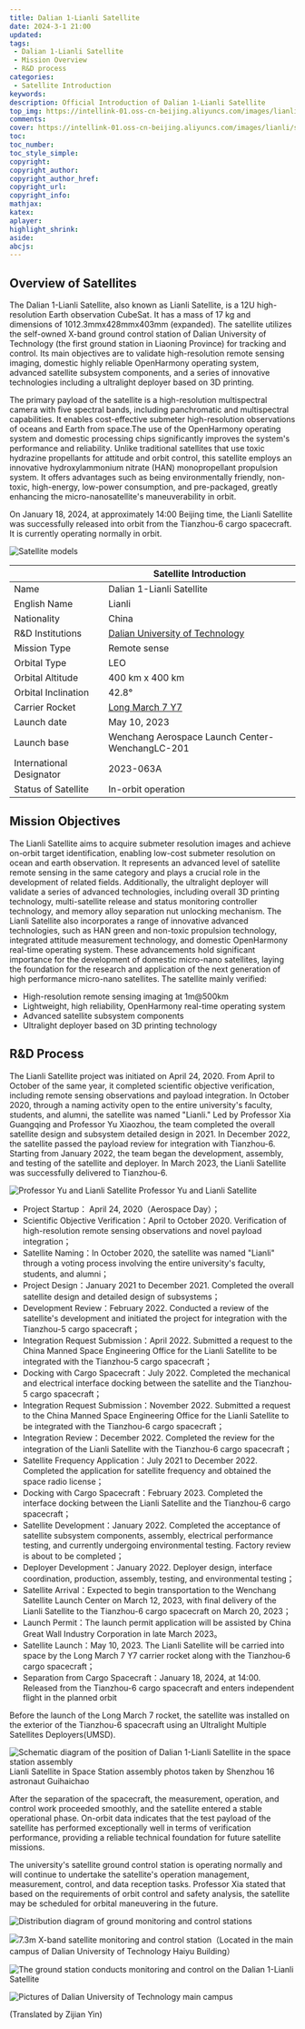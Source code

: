 ```yaml
---
title: Dalian 1-Lianli Satellite
date: 2024-3-1 21:00
updated:
tags: 
 - Dalian 1-Lianli Satellite
 - Mission Overview
 - R&D process
categories: 
 - Satellite Introduction
keywords:
description: Official Introduction of Dalian 1-Lianli Satellite
top_img: https://intellink-01.oss-cn-beijing.aliyuncs.com/images/lianli/satellite_model.png
comments:
cover: https://intellink-01.oss-cn-beijing.aliyuncs.com/images/lianli/satellite_model.png
toc:
toc_number:
toc_style_simple:
copyright:
copyright_author:
copyright_author_href:
copyright_url:
copyright_info:
mathjax:
katex:
aplayer:
highlight_shrink:
aside:
abcjs:
---
```


## Overview of Satellites

The Dalian 1-Lianli Satellite, also known as Lianli Satellite, is a 12U high-resolution Earth observation CubeSat. It has a mass of 17 kg and dimensions of 1012.3mmx428mmx403mm (expanded). The satellite utilizes the self-owned X-band ground control station of Dalian University of Technology (the first ground station in Liaoning Province) for tracking and control. Its main objectives are to validate high-resolution remote sensing imaging, domestic highly reliable OpenHarmony operating system, advanced satellite subsystem components, and a series of innovative technologies including a ultralight deployer based on 3D printing.

The primary payload of the satellite is a high-resolution multispectral camera with five spectral bands, including panchromatic and multispectral capabilities. It enables cost-effective submeter high-resolution observations of oceans and Earth from space.The use of the OpenHarmony operating system and domestic processing chips significantly improves the system's performance and reliability. Unlike traditional satellites that use toxic hydrazine propellants for attitude and orbit control, this satellite employs an innovative hydroxylammonium nitrate (HAN) monopropellant propulsion system. It offers advantages such as being environmentally friendly, non-toxic, high-energy, low-power consumption, and pre-packaged, greatly enhancing the micro-nanosatellite's maneuverability in orbit.

On January 18, 2024, at approximately 14:00 Beijing time, the Lianli Satellite was successfully released into orbit from the Tianzhou-6 cargo spacecraft. It is currently operating normally in orbit.

![Satellite models](https://intellink-01.oss-cn-beijing.aliyuncs.com/images/lianli/satellite_model.png)

|      |  Satellite Introduction |
|  ------      |---|
|  Name    |  Dalian 1-Lianli Satellite |
|  English Name    |   Lianli |
|  Nationality        |  China |
|  R&D Institutions    | [Dalian University of Technology](https://www.dlut.edu.cn/)  |
|  Mission Type    |  Remote sense |
|  Orbital Type    |  LEO |
|  Orbital Altitude    |  400 km x 400 km |
|  Orbital Inclination    |  42.8°  |
|  Carrier Rocket    |  [Long March 7 Y7](https://sat.huijiwiki.com/wiki/%E9%95%BF%E5%BE%81%E4%B8%83%E5%8F%B7) |
|  Launch date    |  May 10, 2023 |
|  Launch base    | Wenchang Aerospace Launch Center-WenchangLC-201 |
|  International Designator | 2023-063A |
|  Status of Satellite    | In-orbit operation |

## Mission Objectives

The Lianli Satellite aims to acquire submeter resolution images and achieve on-orbit target identification, enabling low-cost submeter resolution on ocean and earth observation. It represents an advanced level of satellite remote sensing in the same category and plays a crucial role in the development of related fields. Additionally, the ultralight deployer will validate a series of advanced technologies, including overall 3D printing technology, multi-satellite release and status monitoring controller technology, and memory alloy separation nut unlocking mechanism. The Lianli Satellite also incorporates a range of innovative advanced technologies, such as HAN green and non-toxic propulsion technology, integrated attitude measurement technology, and domestic OpenHarmony real-time operating system. These advancements hold significant importance for the development of domestic micro-nano satellites, laying the foundation for the research and application of the next generation of high performance micro-nano satellites. The satellite mainly verified:

- High-resolution remote sensing imaging at 1m@500km
- Lightweight, high reliability, OpenHarmony real-time operating system
- Advanced satellite subsystem components
- Ultralight deployer based on 3D printing technology

## R&D Process

The Lianli Satellite project was initiated on April 24, 2020. From April to October of the same year, it completed scientific objective verification, including remote sensing observations and payload integration. In October 2020, through a naming activity open to the entire university's faculty, students, and alumni, the satellite was named "Lianli." Led by Professor Xia Guangqing and Professor Yu Xiaozhou, the team completed the overall satellite design and subsystem detailed design in 2021. In December 2022, the satellite passed the payload review for integration with Tianzhou-6. Starting from January 2022, the team began the development, assembly, and testing of the satellite and deployer. In March 2023, the Lianli Satellite was successfully delivered to Tianzhou-6.

![Professor Yu and Lianli Satellite](https://intellink-01.oss-cn-beijing.aliyuncs.com/images/lianli/%E5%A4%A7%E8%BF%9E1%E5%8F%B7%E2%80%94%E8%BF%9E%E7%90%86%E5%8D%AB%E6%98%9F%E5%9C%A8%E6%B5%B7%E5%8D%97%E6%96%87%E6%98%8C%E5%8F%91%E5%B0%84%E5%9C%BA.jpg)
Professor Yu and Lianli Satellite

- Project Startup： April 24, 2020（Aerospace Day）；
- Scientific Objective Verification：April to October 2020. Verification of high-resolution remote sensing observations and novel payload integration；
- Satellite Naming：In October 2020, the satellite was named "Lianli" through a voting process involving the entire university's faculty, students, and alumni；
- Project Design：January 2021 to December 2021. Completed the overall satellite design and detailed design of subsystems；
- Development Review：February 2022. Conducted a review of the satellite's development and initiated the project for integration with the Tianzhou-5 cargo spacecraft；
- Integration Request Submission：April 2022. Submitted a request to the China Manned Space Engineering Office for the Lianli Satellite to be integrated with the Tianzhou-5 cargo spacecraft；
- Docking with Cargo Spacecraft：July 2022. Completed the mechanical and electrical interface docking between the satellite and the Tianzhou-5 cargo spacecraft；
- Integration Request Submission：November 2022. Submitted a request to the China Manned Space Engineering Office for the Lianli Satellite to be integrated with the Tianzhou-6 cargo spacecraft；
- Integration Review：December 2022. Completed the review for the integration of the Lianli Satellite with the Tianzhou-6 cargo spacecraft；
- Satellite Frequency Application：July 2021 to December 2022. Completed the application for satellite frequency and obtained the space radio license；
- Docking with Cargo Spacecraft：February 2023. Completed the interface docking between the Lianli Satellite and the Tianzhou-6 cargo spacecraft；
- Satellite Development：January 2022. Completed the acceptance of satellite subsystem components, assembly, electrical performance testing, and currently undergoing environmental testing. Factory review is about to be completed；
- Deployer Development：January 2022. Deployer design, interface coordination, production, assembly, testing, and environmental testing；
- Satellite Arrival：Expected to begin transportation to the Wenchang Satellite Launch Center on March 12, 2023, with final delivery of the Lianli Satellite to the Tianzhou-6 cargo spacecraft on March 20, 2023；
- Launch Permit：The launch permit application will be assisted by China Great Wall Industry Corporation in late March 2023。
- Satellite Launch：May 10, 2023. The Lianli Satellite will be carried into space by the Long March 7 Y7 carrier rocket along with the Tianzhou-6 cargo spacecraft；
- Separation from Cargo Spacecraft：January 18, 2024, at 14:00. Released from the Tianzhou-6 cargo spacecraft and enters independent flight in the planned orbit

Before the launch of the Long March 7 rocket, the satellite was installed on the exterior of the Tianzhou-6 spacecraft using an Ultralight Multiple Satellites Deployers(UMSD).

![Schematic diagram of the position of Dalian 1-Lianli Satellite in the space station assembly](https://intellink-01.oss-cn-beijing.aliyuncs.com/images/lianli/%E5%A4%A7%E8%BF%9E1%E5%8F%B7%E2%80%94%E8%BF%9E%E7%90%86%E5%8D%AB%E6%98%9F%E5%9C%A8%E7%A9%BA%E9%97%B4%E7%AB%99%E7%BB%84%E5%90%88%E4%BD%93%E4%BD%8D%E7%BD%AE%E7%A4%BA%E6%84%8F%E5%9B%BE.jpg)
Lianli Satellite in Space Station assembly photos taken by Shenzhou 16 astronaut Guihaichao

After the separation of the spacecraft, the measurement, operation, and control work proceeded smoothly, and the satellite entered a stable operational phase. On-orbit data indicates that the test payload of the satellite has performed exceptionally well in terms of verification performance, providing a reliable technical foundation for future satellite missions.

The university's satellite ground control station is operating normally and will continue to undertake the satellite's operation management, measurement, control, and data reception tasks. Professor Xia stated that based on the requirements of orbit control and safety analysis, the satellite may be scheduled for orbital maneuvering in the future.

![Distribution diagram of ground monitoring and control stations](https://intellink-01.oss-cn-beijing.aliyuncs.com/images/lianli/%E8%BF%9E%E7%90%86%E7%9A%84%E5%9C%B0%E9%9D%A2%E6%B5%8B%E6%8E%A7%E7%AB%99.jpg)

![7.3m X-band satellite monitoring and control station（Located in  the main campus of Dalian University of Technology Haiyu Building）](https://intellink-01.oss-cn-beijing.aliyuncs.com/images/lianli/%E5%8D%AB%E6%98%9F%E6%B5%8B%E6%8E%A7%E7%AB%99.jpg)

![The ground station conducts monitoring and control on the Dalian 1-Lianli Satellite](https://intellink-01.oss-cn-beijing.aliyuncs.com/images/lianli/%E6%B5%8B%E6%8E%A7%E7%AB%99%E5%AF%B9%E5%A4%A7%E8%BF%9E1%E5%8F%B7%E2%80%94%E8%BF%9E%E7%90%86%E5%8D%AB%E6%98%9F%E8%BF%9B%E8%A1%8C%E6%B5%8B%E6%8E%A7.jpg)

![Pictures of Dalian University of Technology main campus](https://intellink-01.oss-cn-beijing.aliyuncs.com/images/lianli/DUT.jpeg)

<!-- ## Reference Linking

https://mp.weixin.qq.com/s/IuNXOP3v3Aq4dfPBCN-9hg
https://mp.weixin.qq.com/s/N178oKQqvC8tiEIEBedkEg

[Separation from Cargo Spacecraft！The release of the Dalian 1-Lianli Satellite in orbit was a complete success！](https://mp.weixin.qq.com/s/kkMwnnvfftCbxcfsOopTZQ) -->

(Translated by Zijian Yin)
